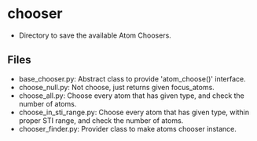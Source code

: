 # chooser
* Directory to save the available Atom Choosers.

## Files
* base_chooser.py: Abstract class to provide 'atom_choose()' interface.
* choose_null.py: Not choose, just returns given focus_atoms.
* choose_all.py: Choose every atom that has given type, and check the number of atoms.
* choose_in_sti_range.py: Choose every atom that has given type, within proper STI range, and check the number of atoms.
* chooser_finder.py: Provider class to make atoms chooser instance.
